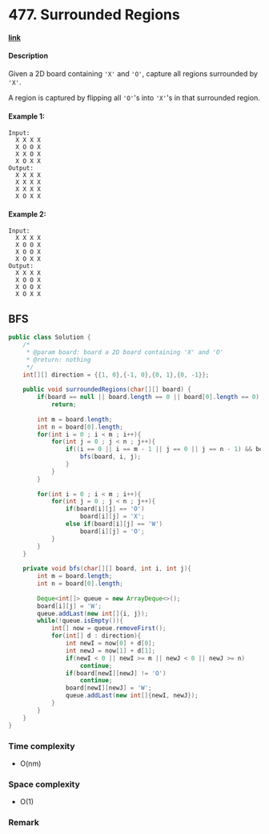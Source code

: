 # 477. Surrounded Regions

#### [link](https://www.lintcode.com/problem/surrounded-regions/)

#### Description
Given a 2D board containing `'X'` and `'O'`, capture all regions surrounded by `'X'`.

A region is captured by flipping all `'O'`'s into `'X'`'s in that surrounded region.

#### Example 1:
```
Input:
  X X X X
  X O O X
  X X O X
  X O X X
Output:
  X X X X
  X X X X
  X X X X
  X O X X
```
#### Example 2:
```
Input:
  X X X X
  X O O X
  X O O X
  X O X X
Output:
  X X X X
  X O O X
  X O O X
  X O X X
```

## BFS
```java
public class Solution {
    /*
     * @param board: board a 2D board containing 'X' and 'O'
     * @return: nothing
     */
    int[][] direction = {{1, 0},{-1, 0},{0, 1},{0, -1}};
     
    public void surroundedRegions(char[][] board) {
        if(board == null || board.length == 0 || board[0].length == 0)
            return;
            
        int m = board.length;
        int n = board[0].length;
        for(int i = 0 ; i < m ; i++){
            for(int j = 0 ; j < n ; j++){
                if((i == 0 || i == m - 1 || j == 0 || j == n - 1) && board[i][j] == 'O'){
                    bfs(board, i, j);
                }
            }
        }
        
        for(int i = 0 ; i < m ; i++){
            for(int j = 0 ; j < n ; j++){
                if(board[i][j] == 'O')
                    board[i][j] = 'X';
                else if(board[i][j] == 'W')
                    board[i][j] = 'O';
            }
        }
    }
    
    private void bfs(char[][] board, int i, int j){
        int m = board.length;
        int n = board[0].length;
        
        Deque<int[]> queue = new ArrayDeque<>();
        board[i][j] = 'W';
        queue.addLast(new int[]{i, j});
        while(!queue.isEmpty()){
            int[] now = queue.removeFirst();
            for(int[] d : direction){
                int newI = now[0] + d[0];
                int newJ = now[1] + d[1];
                if(newI < 0 || newI >= m || newJ < 0 || newJ >= n)
                    continue;
                if(board[newI][newJ] != 'O')
                    continue;
                board[newI][newJ] = 'W';
                queue.addLast(new int[]{newI, newJ});
            }
        }
    }
}
```
### Time complexity
* O(nm)
### Space complexity
* O(1)
### Remark